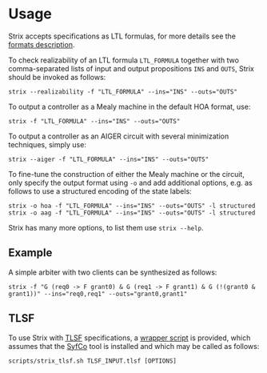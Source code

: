 # Usage

Strix accepts specifications as LTL formulas, for more details see the [formats description](FORMATS.md).

To check realizability of an LTL formula `LTL_FORMULA` together with two
comma-separated lists of input and output propositions `INS` and `OUTS`,
Strix should be invoked as follows:
```
strix --realizability -f "LTL_FORMULA" --ins="INS" --outs="OUTS"
```
To output a controller as a Mealy machine in the default HOA format, use:
```
strix -f "LTL_FORMULA" --ins="INS" --outs="OUTS"
```
To output a controller as an AIGER circuit with several minimization techniques, simply use:
```
strix --aiger -f "LTL_FORMULA" --ins="INS" --outs="OUTS"
```
To fine-tune the construction of either the Mealy machine or the circuit, only specify the output format using `-o` and add additional options, e.g. as follows to use a structured encoding of the state labels:
```
strix -o hoa -f "LTL_FORMULA" --ins="INS" --outs="OUTS" -l structured
strix -o aag -f "LTL_FORMULA" --ins="INS" --outs="OUTS" -l structured
```
Strix has many more options, to list them use `strix --help`.

## Example

A simple arbiter with two clients can be synthesized as follows:
```
strix -f "G (req0 -> F grant0) & G (req1 -> F grant1) & G (!(grant0 & grant1))" --ins="req0,req1" --outs="grant0,grant1"
```

## TLSF

To use Strix with [TLSF](https://arxiv.org/abs/1604.02284) specifications, a [wrapper script](../scripts/strix_tlsf.sh) is provided, which assumes
that the [SyfCo](https://github.com/reactive-systems/syfco) tool is installed and which may be called as follows:
```
scripts/strix_tlsf.sh TLSF_INPUT.tlsf [OPTIONS]
```
